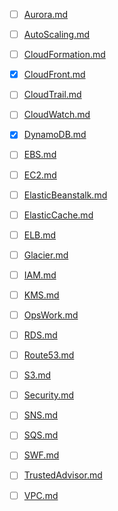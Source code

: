 - [ ] [Aurora.md](./aws-study/Aurora.md)

- [ ] [AutoScaling.md](./aws-study/AutoScaling.md)

- [ ] [CloudFormation.md](./aws-study/CloudFormation.md)

- [X] [CloudFront.md](./aws-study/CloudFront.md)

- [ ] [CloudTrail.md](./aws-study/CloudTrail.md)

- [ ] [CloudWatch.md](./aws-study/CloudWatch.md)

- [X] [DynamoDB.md](./aws-study/DynamoDB.md)

- [ ] [EBS.md](./aws-study/EBS.md)

- [ ] [EC2.md](./aws-study/EC2.md)

- [ ] [ElasticBeanstalk.md](./aws-study/ElasticBeanstalk.md)

- [ ] [ElasticCache.md](./aws-study/ElasticCache.md)

- [ ] [ELB.md](./aws-study/ELB.md)

- [ ] [Glacier.md](./aws-study/Glacier.md)

- [ ] [IAM.md](./aws-study/IAM.md)

- [ ] [KMS.md](./aws-study/KMS.md)

- [ ] [OpsWork.md](./aws-study/OpsWork.md)

- [ ] [RDS.md](./aws-study/RDS.md)

- [ ] [Route53.md](./aws-study/Route53.md)

- [ ] [S3.md](./aws-study/S3.md)

- [ ] [Security.md](./aws-study/Security.md)

- [ ] [SNS.md](./aws-study/SNS.md)

- [ ] [SQS.md](./aws-study/SQS.md)

- [ ] [SWF.md](./aws-study/SWF.md)

- [ ] [TrustedAdvisor.md](./aws-study/TrustedAdvisor.md)

- [ ] [VPC.md](./aws-study/VPC.md)
